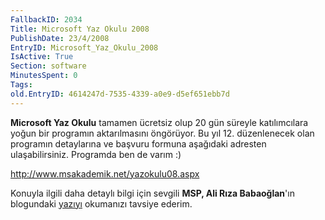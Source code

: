 ```yaml
---
FallbackID: 2034
Title: Microsoft Yaz Okulu 2008
PublishDate: 23/4/2008
EntryID: Microsoft_Yaz_Okulu_2008
IsActive: True
Section: software
MinutesSpent: 0
Tags: 
old.EntryID: 4614247d-7535-4339-a0e9-d5ef651ebb7d
---
```

**Microsoft Yaz Okulu** tamamen ücretsiz olup 20 gün süreyle
katılımcılara yoğun bir programın aktarılmasını öngörüyor. Bu yıl 12.
düzenlenecek olan programın detaylarına ve başvuru formuna aşağıdaki
adresten ulaşabilirsiniz. Programda ben de varım :)

<http://www.msakademik.net/yazokulu08.aspx>

Konuyla ilgili daha detaylı bilgi için sevgili **MSP, Ali Rıza
Babaoğlan**'ın blogundaki
[yazıyı](http://www.alibabaoglan.com/post/2008/04/Microsoft-Yaz-Okulu-2008-Basvurularc4b1-Basladc4b1.aspx)
okumanızı tavsiye ederim.


